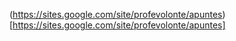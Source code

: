 (https://sites.google.com/site/profevolonte/apuntes)[https://sites.google.com/site/profevolonte/apuntes]

